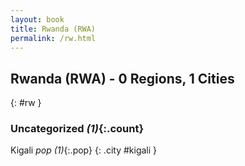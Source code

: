 ```yaml
---
layout: book
title: Rwanda (RWA)
permalink: /rw.html
---
```


## Rwanda (RWA) - 0 Regions, 1 Cities
{: #rw }





### Uncategorized _(1)_{:.count}


Kigali  _pop (1)_{:.pop} {: .city #kigali } <br>


 

